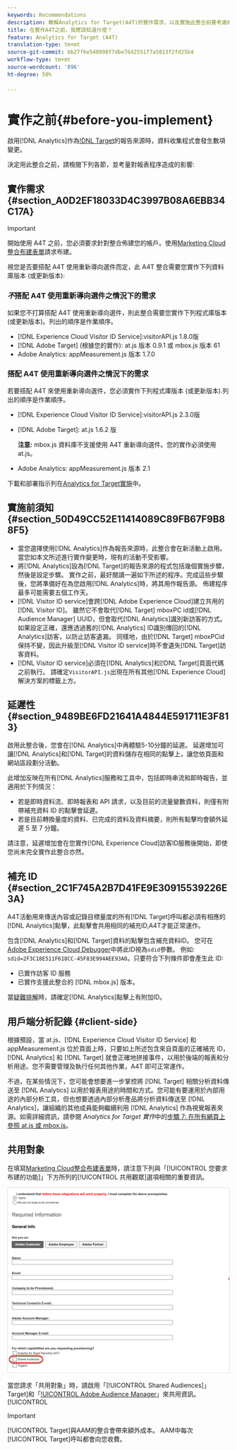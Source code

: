 ```yaml
---
keywords: Recommendations
description: 瞭解Analytics for Target(A4T)的實作需求，以及實施此整合前要考慮的事項。
title: 在實作A4T之前，我應該知道什麼？
feature: Analytics for Target (A4T)
translation-type: tm+mt
source-git-commit: bb27f6e540998f7dbe7642551f7a5013f2fd25b4
workflow-type: tm+mt
source-wordcount: '896'
ht-degree: 50%

---
```



# 實作之前{#before-you-implement}

啟用[!DNL Analytics]作為[!DNL Target](A4T)的報告來源時，資料收集程式會發生數項變更。

決定用此整合之前，請檢閱下列各節，並考量對報表程序造成的影響:

## 實作需求 {#section_A0D2EF18033D4C3997B08A6EBB34C17A}

>[!IMPORTANT]
>
>開始使用 A4T 之前，您必須要求針對整合佈建您的帳戶。使用[Marketing Cloud整合布建表單](https://www.adobe.com/go/audiences_tw)請求布建。

視您是否要搭配 A4T 使用重新導向選件而定，此 A4T 整合需要您實作下列資料庫版本 (或更新版本):

### *不*&#x200B;搭配 A4T 使用重新導向選件之情況下的需求

如果您不打算搭配 A4T 使用重新導向選件，則此整合需要您實作下列程式庫版本 (或更新版本)。列出的順序是作業順序。

* [!DNL Experience Cloud Visitor ID Service]:visitorAPI.js 1.8.0版
* [!DNL Adobe Target] (根據您的實作): at.js 版本 0.9.1 或 mbox.js 版本 61
* Adobe Analytics: appMeasurement.js 版本 1.7.0

### 搭配 A4T 使用重新導向選件之情況下的需求

若要搭配 A4T 來使用重新導向選件，您必須實作下列程式庫版本 (或更新版本).列出的順序是作業順序。

* [!DNL Experience Cloud Visitor ID Service]:visitorAPI.js 2.3.0版
* [!DNL Adobe Target]: at.js 1.6.2 版

   **注意:** mbox.js 資料庫不支援使用 A4T 重新導向選件。您的實作必須使用 at.js。

* Adobe Analytics: appMeasurement.js 版本 2.1

下載和部署指示列在[Analytics for Target實施](/help/c-integrating-target-with-mac/a4t/a4timplementation.md)中。

## 實施前須知 {#section_50D49CC52E11414089C89FB67F9B88F5}

* 當您選擇使用[!DNL Analytics]作為報告來源時，此整合會在新活動上啟用。 當您如本文所述進行實作變更時，現有的活動不受影響。
* 將[!DNL Analytics]設為[!DNL Target]的報告來源的程式包括幾個實施步驟，然後是設定步驟。 實作之前，最好閱讀一遍如下所述的程序。完成這些步驟後，您將準備好在為您啟用[!DNL Analytics]時，將其用作報告源。 佈建程序最多可能需要五個工作天。
* [!DNL Visitor ID service]會跨[!DNL Adobe Experience Cloud]建立共用的[!DNL Visitor ID]。 雖然它不會取代[!DNL Target] mboxPC id或[!DNL Audience Manager] UUID，但會取代[!DNL Analytics]識別新訪客的方式。 如果設定正確，還應透過舊的[!DNL Analytics] ID識別傳回的[!DNL Analytics]訪客，以防止訪客遺漏。 同樣地，由於[!DNL Target] mboxPCid保持不變，因此升級至[!DNL Visitor ID service]時不會遺失[!DNL Target]訪客資料。
* [!DNL Visitor ID service]必須在[!DNL Analytics]和[!DNL Target]頁面代碼之前執行。 請確定`VisitorAPI.js`出現在所有其他[!DNL Experience Cloud]解決方案的標籤上方。

## 延遲性 {#section_9489BE6FD21641A4844E591711E3F813}

啟用此整合後，您會在[!DNL Analytics]中再體驗5-10分鐘的延遲。 延遲增加可讓[!DNL Analytics]和[!DNL Target]的資料儲存在相同的點擊上，讓您依頁面和網站區段劃分活動。

此增加反映在所有[!DNL Analytics]服務和工具中，包括即時串流和即時報告，並適用於下列情況：

* 若是即時資料流、即時報表和 API 請求，以及目前的流量變數資料，則僅有附帶補充資料 ID 的點擊會延遲。
* 若是目前轉換量度的資料、已完成的資料及資料摘要，則所有點擊均會額外延遲 5 至 7 分鐘。

請注意，延遲增加會在您實作[!DNL Experience Cloud]訪客ID服務後開始，即使您尚未完全實作此整合亦然。

## 補充 ID {#section_2C1F745A2B7D41FE9E30915539226E3A}

A4T活動用來傳送內容或記錄目標量度的所有[!DNL Target]呼叫都必須有相應的[!DNL Analytics]點擊，此點擊會共用相同的補充ID,A4T才能正常運作。

包含[!DNL Analytics]和[!DNL Target]資料的點擊包含補充資料ID。 您可在[Adobe Experience Cloud Debugger](https://experienceleague.adobe.com/docs/debugger/using/experience-cloud-debugger.html)中將此ID視為`sdid`參數。 例如: `sdid=2F3C18E511F618CC-45F83E994AEE93A0`。只要符合下列條件即會產生此 ID:

* 已實作訪客 ID 服務
* 已實作支援此整合的 [!DNL mbox.js] 版本。

當[疑難排解](/help/c-integrating-target-with-mac/a4t/c-a4t-troubleshooting/a4t-troubleshooting.md)時，請確定[!DNL Analytics]點擊上有附加ID。

## 用戶端分析記錄 {#client-side}

根據預設，當 at.js、[!DNL Experience Cloud Visitor ID Service] 和 appMeasurement.js 位於頁面上時，只要如上所述包含來自頁面的正確補充 ID，[!DNL Analytics] 和 [!DNL Target] 就會正確地拼接事件，以用於後端的報表和分析用途。您不需要管理及執行任何其他作業，A4T 即可正常運作。

不過，在某些情況下，您可能會想要進一步掌控將 [!DNL Target] 相關分析資料傳送至 [!DNL Analytics] 以用於報表用途的時間和方式。您可能有要運用於內部用途的內部分析工具，但也想要透過內部分析產品將分析資料傳送至 [!DNL Analytics]，讓組織的其他成員能夠繼續利用 [!DNL Analytics] 作為視覺報表來源。如需詳細資訊，請參閱 *Analytics for Target 實作*&#x200B;中的[步驟 7: 在所有網頁上參照 at.js 或 mbox.js](/help/c-integrating-target-with-mac/a4t/a4timplementation.md#step7)。

## 共用對象

在填寫[Marketing Cloud整合布建表單](https://www.adobe.com/go/audiences)時，請注意下列與「[!UICONTROL 您要求布建的功能]」下方所列的[!UICONTROL 共用觀眾]選項相關的重要資訊。

![申請表](/help/c-integrating-target-with-mac/a4t/assets/request-form.png)

當您請求「共用對象」時，請啟用「[!UICONTROL Shared Audiences]」Target]和「[!UICONTROL Adobe Audience Manager](AAM)」來共用資訊。[!UICONTROL 

>[!IMPORTANT]
>
>[!UICONTROL Target]與AAM的整合會帶來額外成本。 AAM中每次[!UICONTROL Target]呼叫都會向您收費。
